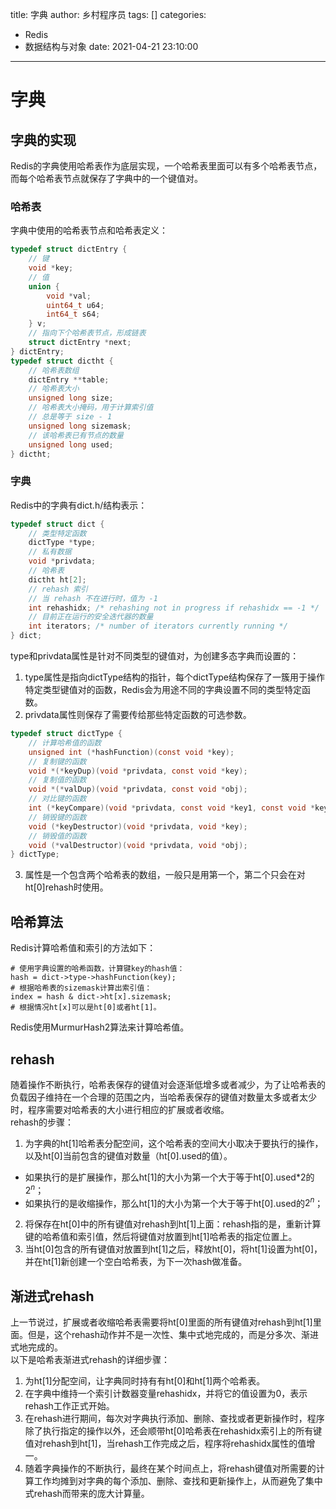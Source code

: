 title: 字典
author: 乡村程序员
tags: []
categories:
  - Redis
  - 数据结构与对象
date: 2021-04-21 23:10:00
---
# 字典

## 字典的实现

Redis的字典使用哈希表作为底层实现，一个哈希表里面可以有多个哈希表节点，而每个哈希表节点就保存了字典中的一个键值对。

### 哈希表

字典中使用的哈希表节点和哈希表定义：
```C
typedef struct dictEntry {
    // 键
    void *key;
    // 值
    union {
        void *val;
        uint64_t u64;
        int64_t s64;
    } v;
    // 指向下个哈希表节点，形成链表
    struct dictEntry *next;
} dictEntry;
typedef struct dictht {
    // 哈希表数组
    dictEntry **table;
    // 哈希表大小
    unsigned long size;
    // 哈希表大小掩码，用于计算索引值
    // 总是等于 size - 1
    unsigned long sizemask;
    // 该哈希表已有节点的数量
    unsigned long used;
} dictht;
```

### 字典

Redis中的字典有dict.h/结构表示：  
```C
typedef struct dict {
    // 类型特定函数
    dictType *type;
    // 私有数据
    void *privdata;
    // 哈希表
    dictht ht[2];
    // rehash 索引
    // 当 rehash 不在进行时，值为 -1
    int rehashidx; /* rehashing not in progress if rehashidx == -1 */
    // 目前正在运行的安全迭代器的数量
    int iterators; /* number of iterators currently running */
} dict;
```

type和privdata属性是针对不同类型的键值对，为创建多态字典而设置的：  
1. type属性是指向dictType结构的指针，每个dictType结构保存了一簇用于操作特定类型键值对的函数，Redis会为用途不同的字典设置不同的类型特定函数。  
2. privdata属性则保存了需要传给那些特定函数的可选参数。  
```C
typedef struct dictType {
    // 计算哈希值的函数
    unsigned int (*hashFunction)(const void *key);
    // 复制键的函数
    void *(*keyDup)(void *privdata, const void *key);
    // 复制值的函数
    void *(*valDup)(void *privdata, const void *obj);
    // 对比键的函数
    int (*keyCompare)(void *privdata, const void *key1, const void *key2);
    // 销毁键的函数
    void (*keyDestructor)(void *privdata, void *key);
    // 销毁值的函数
    void (*valDestructor)(void *privdata, void *obj);
} dictType;
```
3. 属性是一个包含两个哈希表的数组，一般只是用第一个，第二个只会在对ht\[0\]rehash时使用。  
## 哈希算法

Redis计算哈希值和索引的方法如下：
```
# 使用字典设置的哈希函数，计算键key的hash值：
hash = dict->type->hashFunction(key);
# 根据哈希表的sizemask计算出索引值：
index = hash & dict->ht[x].sizemask;
# 根据情况ht[x]可以是ht[0]或者ht[1]。
```

Redis使用MurmurHash2算法来计算哈希值。  

## rehash

随着操作不断执行，哈希表保存的键值对会逐渐低增多或者减少，为了让哈希表的负载因子维持在一个合理的范围之内，当哈希表保存的键值对数量太多或者太少时，程序需要对哈希表的大小进行相应的扩展或者收缩。  
rehash的步骤：  
1. 为字典的ht\[1\]哈希表分配空间，这个哈希表的空间大小取决于要执行的操作，以及ht\[0\]当前包含的键值对数量（ht\[0\].used的值）。  
 - 如果执行的是扩展操作，那么ht\[1\]的大小为第一个大于等于ht\[0\].used\*2的$2^n$；  
 - 如果执行的是收缩操作，那么ht\[1\]的大小为第一个大于等于ht\[0\].used的$2^n$；  
2. 将保存在ht\[0\]中的所有键值对rehash到ht\[1\]上面：rehash指的是，重新计算键的哈希值和索引值，然后将键值对放置到ht\[1\]哈希表的指定位置上。  
3. 当ht\[0\]包含的所有键值对放置到ht\[1\]之后，释放ht\[0\]，将ht\[1\]设置为ht\[0\]，并在ht\[1\]新创建一个空白哈希表，为下一次hash做准备。  

## 渐进式rehash

上一节说过，扩展或者收缩哈希表需要将ht\[0\]里面的所有键值对rehash到ht\[1\]里面。但是，这个rehash动作并不是一次性、集中式地完成的，而是分多次、渐进式地完成的。  
以下是哈希表渐进式rehash的详细步骤：  
1. 为ht\[1\]分配空间，让字典同时持有有ht\[0\]和ht\[1\]两个哈希表。  
2. 在字典中维持一个索引计数器变量rehashidx，并将它的值设置为0，表示rehash工作正式开始。  
3. 在rehash进行期间，每次对字典执行添加、删除、查找或者更新操作时，程序除了执行指定的操作以外，还会顺带ht\[0\]哈希表在rehashidx索引上的所有键值对rehash到ht\[1\]，当rehash工作完成之后，程序将rehashidx属性的值增一。  
4. 随着字典操作的不断执行，最终在某个时间点上，将rehash键值对所需要的计算工作均摊到对字典的每个添加、删除、查找和更新操作上，从而避免了集中式rehash而带来的庞大计算量。  










